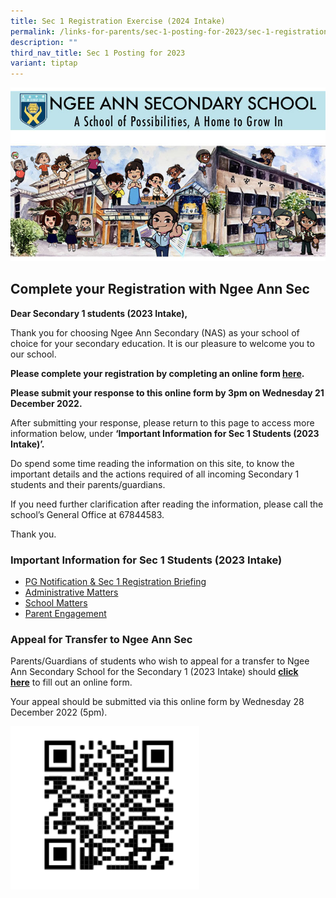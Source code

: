 ```yaml
---
title: Sec 1 Registration Exercise (2024 Intake)
permalink: /links-for-parents/sec-1-posting-for-2023/sec-1-registration-exercise-2024-intake/
description: ""
third_nav_title: Sec 1 Posting for 2023
variant: tiptap
---
```

![](/images/Sec1RegA.jpg)

## Complete your Registration with Ngee Ann Sec

**Dear Secondary 1 students (2023 Intake),**  

Thank you for choosing Ngee Ann Secondary (NAS) as your school of choice for your secondary education. It is our pleasure to welcome you to our school.

**Please complete your registration by completing an online form&nbsp;[here](https://form.gov.sg/6396b9b5a9cafc00118ec5b0).**

**Please submit your response to this online form by 3pm on Wednesday 21 December 2022.**

After submitting your response, please return to this page to access more information below, under **‘Important Information for Sec 1 Students (2023 Intake)’.**

Do spend some time reading the information on this site, to know the important details and the actions required of all incoming Secondary 1 students and their parents/guardians.

If you need further clarification after reading the information, please call the school’s General Office at 67844583.

Thank you.

### Important Information for Sec 1 Students (2023 Intake)

* [PG Notification &amp; Sec 1 Registration Briefing](/links-for-parents/sec-1-posting-for-2023/pg-notifications-n-sec-1-registration-briefing)
* [Administrative Matters](/links-for-parents/sec-1-posting-for-2023/administrative-matters)
* [School Matters](/links-for-parents/sec-1-posting-for-2023/school-matters)
* [Parent Engagement](/links-for-parents/sec-1-posting-for-2023/parent-engagement)

### Appeal for Transfer to Ngee Ann Sec

Parents/Guardians of students who wish to appeal for a transfer to Ngee Ann Secondary School for the Secondary 1 (2023 Intake) should&nbsp;**[click here](https://form.gov.sg/#!/5fc879e38bdc81001188fe82)**&nbsp;to fill out an online form.

Your appeal should be submitted via this online form by Wednesday 28 December 2022 (5pm).

<img src="/images/AppealQR.png" style="width:60%">